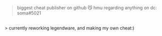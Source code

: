 
> biggest cheat publisher on github 😼
> hmu regarding anything on dc: soma#5021
<br>
> currently reworking legendware, and making my own cheat:)
